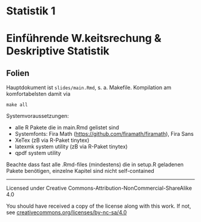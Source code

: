 # Statistik 1
# Einführende W.keitsrechung & Deskriptive Statistik

## Folien

Hauptdokument ist `slides/main.Rmd`, s. a. Makefile. Kompilation am komfortabelsten damit via

`make all`

Systemvoraussetzungen:

-    alle R Pakete die in main.Rmd gelistet sind
-    Systemfonts: Fira Math (https://github.com/firamath/firamath), Fira Sans
-    XeTex (zB via R-Paket tinytex)
-    latexmk system utility (zB via R-Paket tinytex)
-    qpdf system utility

Beachte dass fast alle .Rmd-files (mindestens) die in setup.R geladenen Pakete benötigen, einzelne Kapitel sind nicht self-contained 

-------------------

Licensed under Creative Commons-Attribution-NonCommercial-ShareAlike 4.0 

You should have received a copy of the license along with this
work.  If not, see [creativecommons.org/licenses/by-nc-sa/4.0](https://creativecommons.org/licenses/by-nc-sa/4.0)


